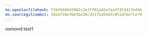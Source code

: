 ```yaml
---
ms.openlocfilehash: 7264566b93062c2e2ff62ad2a7aa37353d17e44b
ms.sourcegitcommit: 292ef50e7b63b226c321f5a5be5c851af6efce79
---
```

osmond test1
